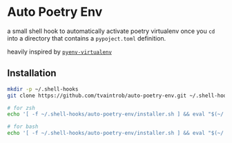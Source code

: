 # Auto Poetry Env

a small shell hook to automatically activate poetry virtualenv once you `cd` into a directory that contains a `pypoject.toml` definition.

heavily inspired by [`pyenv-virtualenv`](https://github.com/pyenv/pyenv-virtualenv)


## Installation

```bash
mkdir -p ~/.shell-hooks
git clone https://github.com/tvaintrob/auto-poetry-env.git ~/.shell-hooks/auto-poetry-env

# for zsh
echo '[ -f ~/.shell-hooks/auto-poetry-env/installer.sh ] && eval "$(~/.shell-hooks/auto-poetry-env/installer.sh)"'>> ~/.zshrc

# for bash
echo '[ -f ~/.shell-hooks/auto-poetry-env/installer.sh ] && eval "$(~/.shell-hooks/auto-poetry-env/installer.sh)"' >> ~/.bashrc
```
